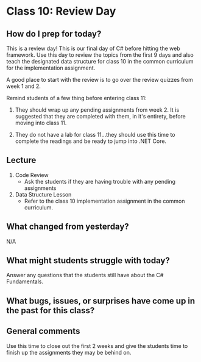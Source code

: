 # Class 10: Review Day

## How do I prep for today?
This is a review day! This is our final day of C# before hitting the web framework. Use this day to review the topics from the first 9 days and also teach the designated data structure for class 10 in the common curriculum for the implementation assignment. 

A good place to start with the review is to go over the review quizzes from week 1 and 2. 

Remind students of a few thing before entering class 11:
1. They should wrap up any pending assignments from week 2. It is suggested that they are completed with them, in it's entirety, before moving into class 11. 

2. They do not have a lab for class 11...they should use this time to complete the readings and be ready to jump into .NET Core. 

## Lecture
1. Code Review
   - Ask the students if they are having trouble with any pending assignments
2. Data Structure Lesson
   - Refer to the class 10 implementation assignment in the common curriculum.

## What changed from yesterday? 
N/A

## What might students struggle with today?  
Answer any questions that the students still have about the C# Fundamentals.

## What bugs, issues, or surprises have come up in the past for this class?

## General comments
Use this time to close out the first 2 weeks and give the students time to finish up the assignments they may be behind on. 
